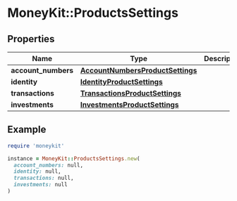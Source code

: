 # MoneyKit::ProductsSettings

## Properties

| Name | Type | Description | Notes |
| ---- | ---- | ----------- | ----- |
| **account_numbers** | [**AccountNumbersProductSettings**](AccountNumbersProductSettings.md) |  | [optional] |
| **identity** | [**IdentityProductSettings**](IdentityProductSettings.md) |  | [optional] |
| **transactions** | [**TransactionsProductSettings**](TransactionsProductSettings.md) |  | [optional] |
| **investments** | [**InvestmentsProductSettings**](InvestmentsProductSettings.md) |  | [optional] |

## Example

```ruby
require 'moneykit'

instance = MoneyKit::ProductsSettings.new(
  account_numbers: null,
  identity: null,
  transactions: null,
  investments: null
)
```


